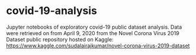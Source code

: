 # covid-19-analysis
Jupyter notebooks of exploratory covid-19 public dataset analysis. Data were retrieved on 
from April 9, 2020 from the Novel Corona Virus 2019 Dataset public repository hosted on Kaggle: 
https://www.kaggle.com/sudalairajkumar/novel-corona-virus-2019-dataset
